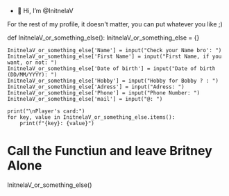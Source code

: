- 👋 Hi, I’m @InitnelaV
  
For the rest of my profile, it doesn't matter, you can put whatever you like ;)

def InitnelaV_or_something_else():
    InitnelaV_or_something_else = {}
    
    InitnelaV_or_something_else['Name'] = input("Check your Name bro': ")
    InitnelaV_or_something_else['First Name'] = input("First Name, if you want, or not: ")
    InitnelaV_or_something_else['Date of birth'] = input("Date of birth (DD/MM/YYYY): ")
    InitnelaV_or_something_else['Hobby'] = input("Hobby for Bobby ? : ")
    InitnelaV_or_something_else['Adress'] = input("Adress: ")
    InitnelaV_or_something_else['Phone'] = input("Phone Number: ")
    InitnelaV_or_something_else['mail'] = input("@: ")

    print("\nPlayer's card:")
    for key, value in InitnelaV_or_something_else.items():
        print(f"{key}: {value}")
        
# Call the Functiun and leave Britney Alone 
InitnelaV_or_something_else()



<!---
InitnelaV/InitnelaV is a ✨ special ✨ repository because its `README.md` (this file) appears on your GitHub profile.
You can click the Preview link to take a look at your changes.
--->
